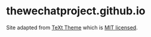 # thewechatproject.github.io

Site adapted from [TeXt Theme](https://github.com/kitian616/jekyll-TeXt-theme) which is [MIT licensed](https://github.com/kitian616/jekyll-TeXt-theme/blob/master/LICENSE).